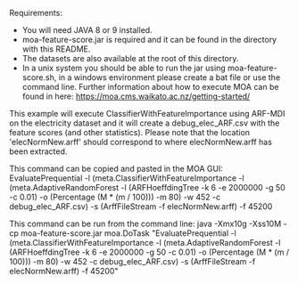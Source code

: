 
Requirements: 
- You will need JAVA 8 or 9 installed. 
- moa-feature-score.jar is required and it can be found in the directory with this README. 
- The datasets are also available at the root of this directory. 
- In a unix system you should be able to run the jar using moa-feature-score.sh, in a windows environment please create a bat file or use the command line. Further information about how to execute MOA can be found in here: https://moa.cms.waikato.ac.nz/getting-started/

This example will execute ClassifierWithFeatureImportance using ARF-MDI on the electricity dataset and it will create a debug_elec_ARF.csv with the feature scores (and other statistics). 
Please note that the location 'elecNormNew.arff' should correspond to where elecNormNew.arff has been extracted. 

This command can be copied and pasted in the MOA GUI: 
EvaluatePrequential -l (meta.ClassifierWithFeatureImportance -l (meta.AdaptiveRandomForest -l (ARFHoeffdingTree -k 6 -e 2000000 -g 50 -c 0.01) -o (Percentage (M * (m / 100))) -m 80) -w 452 -c debug_elec_ARF.csv) -s (ArffFileStream -f elecNormNew.arff) -f 45200

This command can be run from the command line: 
java -Xmx10g -Xss10M -cp moa-feature-score.jar moa.DoTask "EvaluatePrequential -l (meta.ClassifierWithFeatureImportance -l (meta.AdaptiveRandomForest -l (ARFHoeffdingTree -k 6 -e 2000000 -g 50 -c 0.01) -o (Percentage (M * (m / 100))) -m 80) -w 452 -c debug_elec_ARF.csv) -s (ArffFileStream -f elecNormNew.arff) -f 45200"
